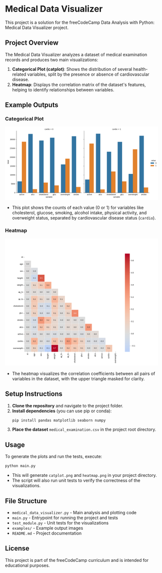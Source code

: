 # Medical Data Visualizer

This project is a solution for the freeCodeCamp Data Analysis with Python: Medical Data Visualizer project.

## Project Overview

The Medical Data Visualizer analyzes a dataset of medical examination records and produces two main visualizations:

1. **Categorical Plot (catplot)**: Shows the distribution of several health-related variables, split by the presence or absence of cardiovascular disease.
2. **Heatmap**: Displays the correlation matrix of the dataset's features, helping to identify relationships between variables.

## Example Outputs

### Categorical Plot

![Categorical Plot](catplot.png)

- This plot shows the counts of each value (0 or 1) for variables like cholesterol, glucose, smoking, alcohol intake, physical activity, and overweight status, separated by cardiovascular disease status (`cardio`).

### Heatmap

![Heatmap](heatmap.png)

- The heatmap visualizes the correlation coefficients between all pairs of variables in the dataset, with the upper triangle masked for clarity.

## Setup Instructions

1. **Clone the repository** and navigate to the project folder.
2. **Install dependencies** (you can use pip or conda):
   ```bash
   pip install pandas matplotlib seaborn numpy
   ```
3. **Place the dataset** `medical_examination.csv` in the project root directory.

## Usage

To generate the plots and run the tests, execute:

```bash
python main.py
```

- This will generate `catplot.png` and `heatmap.png` in your project directory.
- The script will also run unit tests to verify the correctness of the visualizations.

## File Structure

- `medical_data_visualizer.py` - Main analysis and plotting code
- `main.py` - Entrypoint for running the project and tests
- `test_module.py` - Unit tests for the visualizations
- `examples/` - Example output images
- `README.md` - Project documentation

## License

This project is part of the freeCodeCamp curriculum and is intended for educational purposes.
